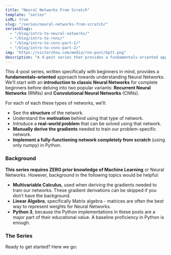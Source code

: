```yaml
---
title: "Neural Networks From Scratch"
template: "series"
isML: true
slug: "/series/neural-networks-from-scratch/"
seriesSlugs:
  - "/blog/intro-to-neural-networks/"
  - "/blog/intro-to-rnns/"
  - "/blog/intro-to-cnns-part-1/"
  - "/blog/intro-to-cnns-part-2/"
img: "https://victorzhou.com/media/rnn-post/bptt.png"
description: "A 4-post series that provides a fundamentals-oriented approach towards understanding Neural Networks. In each post, we manually derive gradients and implement a fully-functioning neural network completely from scratch (using only numpy) in Python."
---
```


This 4-post series, written specifically with beginners in mind, provides a **fundamentals-oriented** approach towards understanding Neural Networks. We’ll start with an **introduction to classic Neural Networks** for complete beginners before delving into two popular variants: **Recurrent Neural Networks** (RNNs) and **Convolutional Neural Networks** (CNNs).

For each of each these types of networks, we’ll:

- See the **structure** of the network.
- Understand the **motivation** behind using that type of network.
- Introduce a **real-world problem** that can be solved using that network.
- **Manually derive the gradients** needed to train our problem-specific network.
- **Implement a fully-functioning network completely from scratch** (using only numpy) in Python.

### Background

**This series requires ZERO prior knowledge of Machine Learning** or Neural Networks. However, background in the following topics would be helpful:

- **Multivariable Calculus**, used when deriving the gradients needed to train our networks. These gradient derivations can be skipped if you don’t have the background.
- **Linear Algebra**, specifically Matrix algebra - matrices are often the best way to represent weights for Neural Networks.
- **Python 3**, because the Python implementations in these posts are a major part of their educational value. A baseline proficiency in Python is enough.

### The Series

Ready to get started? Here we go:
